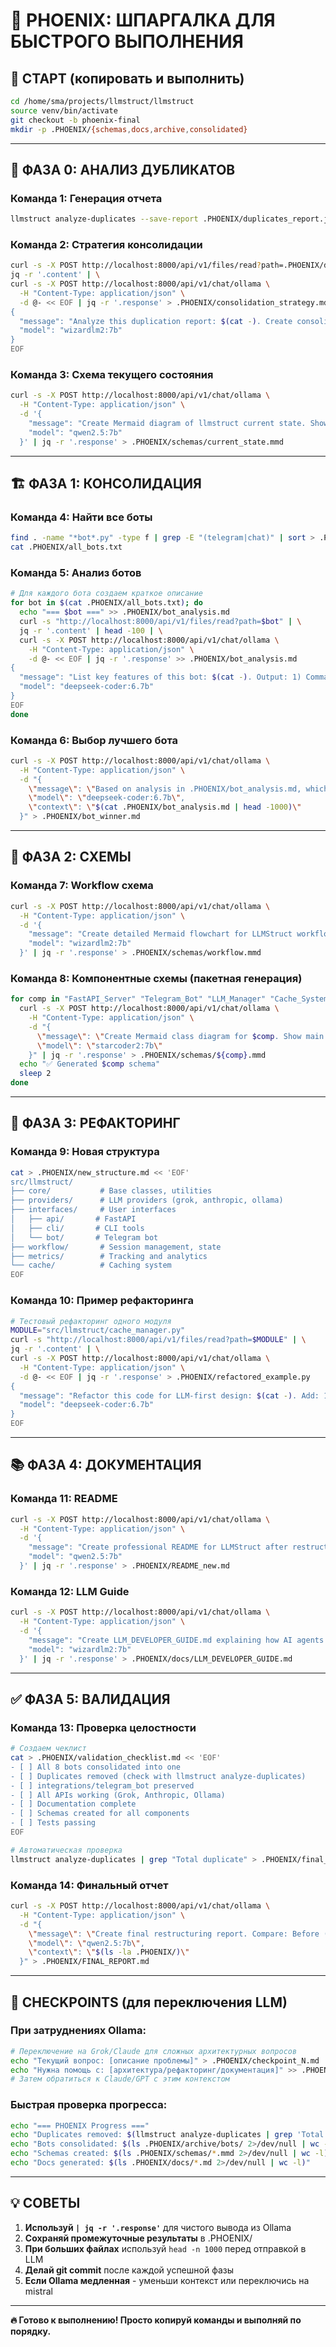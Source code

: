 # 🚀 PHOENIX: ШПАРГАЛКА ДЛЯ БЫСТРОГО ВЫПОЛНЕНИЯ

## 📌 СТАРТ (копировать и выполнить)

```bash
cd /home/sma/projects/llmstruct/llmstruct
source venv/bin/activate
git checkout -b phoenix-final
mkdir -p .PHOENIX/{schemas,docs,archive,consolidated}
```

---

## 🔄 ФАЗА 0: АНАЛИЗ ДУБЛИКАТОВ

### Команда 1: Генерация отчета
```bash
llmstruct analyze-duplicates --save-report .PHOENIX/duplicates_report.json --format json
```

### Команда 2: Стратегия консолидации
```bash
curl -s -X POST http://localhost:8000/api/v1/files/read?path=.PHOENIX/duplicates_report.json | \
jq -r '.content' | \
curl -s -X POST http://localhost:8000/api/v1/chat/ollama \
  -H "Content-Type: application/json" \
  -d @- << EOF | jq -r '.response' > .PHOENIX/consolidation_strategy.md
{
  "message": "Analyze this duplication report: $(cat -). Create consolidation strategy: 1) Group all 8 bot implementations 2) List duplicate init/main functions 3) Suggest merge strategy. Be specific.",
  "model": "wizardlm2:7b"
}
EOF
```

### Команда 3: Схема текущего состояния
```bash
curl -s -X POST http://localhost:8000/api/v1/chat/ollama \
  -H "Content-Type: application/json" \
  -d '{
    "message": "Create Mermaid diagram of llmstruct current state. Show: FastAPI server, CLI tools, 8 telegram bot versions, workflow system, metrics, cache. Mark duplication areas. Keep high-level but clear.",
    "model": "qwen2.5:7b"
  }' | jq -r '.response' > .PHOENIX/schemas/current_state.mmd
```

---

## 🏗️ ФАЗА 1: КОНСОЛИДАЦИЯ

### Команда 4: Найти все боты
```bash
find . -name "*bot*.py" -type f | grep -E "(telegram|chat)" | sort > .PHOENIX/all_bots.txt
cat .PHOENIX/all_bots.txt
```

### Команда 5: Анализ ботов
```bash
# Для каждого бота создаем краткое описание
for bot in $(cat .PHOENIX/all_bots.txt); do
  echo "=== $bot ===" >> .PHOENIX/bot_analysis.md
  curl -s "http://localhost:8000/api/v1/files/read?path=$bot" | \
  jq -r '.content' | head -100 | \
  curl -s -X POST http://localhost:8000/api/v1/chat/ollama \
    -H "Content-Type: application/json" \
    -d @- << EOF | jq -r '.response' >> .PHOENIX/bot_analysis.md
{
  "message": "List key features of this bot: $(cat -). Output: 1) Commands supported 2) API integrations 3) Unique features",
  "model": "deepseek-coder:6.7b"
}
EOF
done
```

### Команда 6: Выбор лучшего бота
```bash
curl -s -X POST http://localhost:8000/api/v1/chat/ollama \
  -H "Content-Type: application/json" \
  -d "{
    \"message\": \"Based on analysis in .PHOENIX/bot_analysis.md, which bot should be the main one? User prefers integrations/telegram_bot. Create comparison table.\",
    \"model\": \"deepseek-coder:6.7b\",
    \"context\": \"$(cat .PHOENIX/bot_analysis.md | head -1000)\"
  }" > .PHOENIX/bot_winner.md
```

---

## 🎨 ФАЗА 2: СХЕМЫ

### Команда 7: Workflow схема
```bash
curl -s -X POST http://localhost:8000/api/v1/chat/ollama \
  -H "Content-Type: application/json" \
  -d '{
    "message": "Create detailed Mermaid flowchart for LLMStruct workflow. Show: User->Bot->LLM->Cache->Response flow. Include FastAPI, CLI, metrics. Optimize for LLM readability with clear labels.",
    "model": "wizardlm2:7b"
  }' | jq -r '.response' > .PHOENIX/schemas/workflow.mmd
```

### Команда 8: Компонентные схемы (пакетная генерация)
```bash
for comp in "FastAPI_Server" "Telegram_Bot" "LLM_Manager" "Cache_System"; do
  curl -s -X POST http://localhost:8000/api/v1/chat/ollama \
    -H "Content-Type: application/json" \
    -d "{
      \"message\": \"Create Mermaid class diagram for $comp. Show main classes, methods, relationships. Add comments for LLM understanding.\",
      \"model\": \"starcoder2:7b\"
    }" | jq -r '.response' > .PHOENIX/schemas/${comp}.mmd
  echo "✅ Generated $comp schema"
  sleep 2
done
```

---

## 🔧 ФАЗА 3: РЕФАКТОРИНГ

### Команда 9: Новая структура
```bash
cat > .PHOENIX/new_structure.md << 'EOF'
src/llmstruct/
├── core/           # Base classes, utilities
├── providers/      # LLM providers (grok, anthropic, ollama)
├── interfaces/     # User interfaces
│   ├── api/       # FastAPI
│   ├── cli/       # CLI tools
│   └── bot/       # Telegram bot
├── workflow/       # Session management, state
├── metrics/        # Tracking and analytics
└── cache/          # Caching system
EOF
```

### Команда 10: Пример рефакторинга
```bash
# Тестовый рефакторинг одного модуля
MODULE="src/llmstruct/cache_manager.py"
curl -s "http://localhost:8000/api/v1/files/read?path=$MODULE" | \
jq -r '.content' | \
curl -s -X POST http://localhost:8000/api/v1/chat/ollama \
  -H "Content-Type: application/json" \
  -d @- << EOF | jq -r '.response' > .PHOENIX/refactored_example.py
{
  "message": "Refactor this code for LLM-first design: $(cat -). Add: 1) Comprehensive docstrings 2) Type hints 3) Clear method purposes 4) Context comments. Keep all functionality.",
  "model": "deepseek-coder:6.7b"
}
EOF
```

---

## 📚 ФАЗА 4: ДОКУМЕНТАЦИЯ

### Команда 11: README
```bash
curl -s -X POST http://localhost:8000/api/v1/chat/ollama \
  -H "Content-Type: application/json" \
  -d '{
    "message": "Create professional README for LLMStruct after restructuring. Include: badges, features (multi-LLM support, caching, metrics), quick start, architecture overview. Emphasize LLM-first design.",
    "model": "qwen2.5:7b"
  }' | jq -r '.response' > .PHOENIX/README_new.md
```

### Команда 12: LLM Guide
```bash
curl -s -X POST http://localhost:8000/api/v1/chat/ollama \
  -H "Content-Type: application/json" \
  -d '{
    "message": "Create LLM_DEVELOPER_GUIDE.md explaining how AI agents should work with this codebase. Include: entry points, context management, self-modification guidelines, API usage patterns.",
    "model": "wizardlm2:7b"
  }' | jq -r '.response' > .PHOENIX/docs/LLM_DEVELOPER_GUIDE.md
```

---

## ✅ ФАЗА 5: ВАЛИДАЦИЯ

### Команда 13: Проверка целостности
```bash
# Создаем чеклист
cat > .PHOENIX/validation_checklist.md << 'EOF'
- [ ] All 8 bots consolidated into one
- [ ] Duplicates removed (check with llmstruct analyze-duplicates)
- [ ] integrations/telegram_bot preserved
- [ ] All APIs working (Grok, Anthropic, Ollama)
- [ ] Documentation complete
- [ ] Schemas created for all components
- [ ] Tests passing
EOF

# Автоматическая проверка
llmstruct analyze-duplicates | grep "Total duplicate" > .PHOENIX/final_duplicates.txt
```

### Команда 14: Финальный отчет
```bash
curl -s -X POST http://localhost:8000/api/v1/chat/ollama \
  -H "Content-Type: application/json" \
  -d "{
    \"message\": \"Create final restructuring report. Compare: Before (272 modules, 20.5% duplicates, 8 bots) vs After (check .PHOENIX folder). List achievements, improvements, next steps.\",
    \"model\": \"qwen2.5:7b\",
    \"context\": \"$(ls -la .PHOENIX/)\"
  }" > .PHOENIX/FINAL_REPORT.md
```

---

## 🔄 CHECKPOINTS (для переключения LLM)

### При затруднениях Ollama:
```bash
# Переключение на Grok/Claude для сложных архитектурных вопросов
echo "Текущий вопрос: [описание проблемы]" > .PHOENIX/checkpoint_N.md
echo "Нужна помощь с: [архитектура/рефакторинг/документация]" >> .PHOENIX/checkpoint_N.md
# Затем обратиться к Claude/GPT с этим контекстом
```

### Быстрая проверка прогресса:
```bash
echo "=== PHOENIX Progress ===" 
echo "Duplicates removed: $(llmstruct analyze-duplicates | grep 'Total duplicate')"
echo "Bots consolidated: $(ls .PHOENIX/archive/bots/ 2>/dev/null | wc -l) archived"
echo "Schemas created: $(ls .PHOENIX/schemas/*.mmd 2>/dev/null | wc -l)"
echo "Docs generated: $(ls .PHOENIX/docs/*.md 2>/dev/null | wc -l)"
```

---

## 💡 СОВЕТЫ

1. **Используй `| jq -r '.response'`** для чистого вывода из Ollama
2. **Сохраняй промежуточные результаты** в .PHOENIX/
3. **При больших файлах** используй `head -n 1000` перед отправкой в LLM
4. **Делай git commit** после каждой успешной фазы
5. **Если Ollama медленная** - уменьши контекст или переключись на mistral

---

**🔥 Готово к выполнению! Просто копируй команды и выполняй по порядку.** 